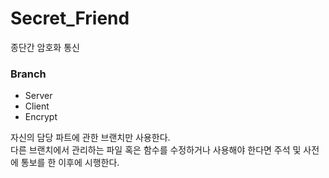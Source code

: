 # Secret_Friend
종단간 암호화 통신

### Branch
- Server
- Client
- Encrypt

자신의 담당 파트에 관한 브랜치만 사용한다.</br>
다른 브랜치에서 관리하는 파일 혹은 함수를 수정하거나 사용해야 한다면 주석 및 사전에 통보를 한 이후에 시행한다.
